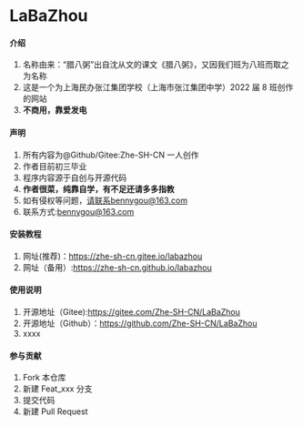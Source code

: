 # LaBaZhou

#### 介绍

1. 名称由来：“腊八粥”出自沈从文的课文《腊八粥》，又因我们班为八班而取之为名称
2. 这是一个为上海民办张江集团学校（上海市张江集团中学）2022 届 8 班创作的网站
3. **不商用，靠爱发电**

#### 声明

1.  所有内容为@Github/Gitee:Zhe-SH-CN 一人创作
2.  作者目前初三毕业
3.  程序内容源于自创与开源代码
4.  **作者很菜，纯靠自学，有不足还请多多指教**
5.  如有侵权等问题，请联系bennygou@163.com
6.  联系方式:bennygou@163.com

#### 安装教程

1. 网址(推荐)：https://zhe-sh-cn.gitee.io/labazhou
2. 网址（备用）:https://zhe-sh-cn.github.io/labazhou

#### 使用说明

1.  开源地址（Gitee):https://gitee.com/Zhe-SH-CN/LaBaZhou
2.  开源地址（Github）：https://github.com/Zhe-SH-CN/LaBaZhou
3.  xxxx

#### 参与贡献

1.  Fork 本仓库
2.  新建 Feat_xxx 分支
3.  提交代码
4.  新建 Pull Request
